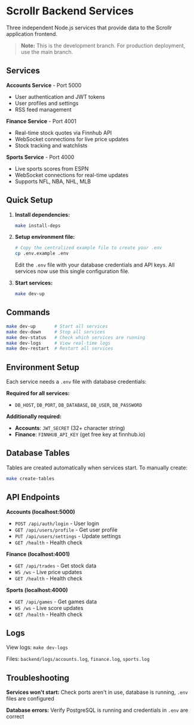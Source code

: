 # Scrollr Backend Services

Three independent Node.js services that provide data to the Scrollr application frontend.

> **Note:** This is the development branch. For production deployment, use the main branch.

## Services

**Accounts Service** - Port 5000
- User authentication and JWT tokens
- User profiles and settings
- RSS feed management

**Finance Service** - Port 4001  
- Real-time stock quotes via Finnhub API
- WebSocket connections for live price updates
- Stock tracking and watchlists

**Sports Service** - Port 4000
- Live sports scores from ESPN
- WebSocket connections for real-time updates
- Supports NFL, NBA, NHL, MLB

## Quick Setup

1. **Install dependencies:**
   ```bash
   make install-deps
   ```

2. **Setup environment file:**
   ```bash
   # Copy the centralized example file to create your .env
   cp .env.example .env
   ```
   
   Edit the `.env` file with your database credentials and API keys. All services now use this single configuration file.

3. **Start services:**
   ```bash
   make dev-up
   ```

## Commands

```bash
make dev-up       # Start all services
make dev-down     # Stop all services
make dev-status   # Check which services are running
make dev-logs     # View real-time logs
make dev-restart  # Restart all services
```

## Environment Setup

Each service needs a `.env` file with database credentials:

**Required for all services:**
- `DB_HOST`, `DB_PORT`, `DB_DATABASE`, `DB_USER`, `DB_PASSWORD`

**Additionally required:**
- **Accounts**: `JWT_SECRET` (32+ character string)
- **Finance**: `FINNHUB_API_KEY` (get free key at finnhub.io)

## Database Tables

Tables are created automatically when services start. To manually create:

```bash
make create-tables
```

## API Endpoints

**Accounts (localhost:5000)**
- `POST /api/auth/login` - User login
- `GET /api/users/profile` - Get user profile  
- `PUT /api/users/settings` - Update settings
- `GET /health` - Health check

**Finance (localhost:4001)**  
- `GET /api/trades` - Get stock data
- `WS /ws` - Live price updates
- `GET /health` - Health check

**Sports (localhost:4000)**
- `GET /api/games` - Get games data
- `WS /ws` - Live score updates  
- `GET /health` - Health check

## Logs

View logs: `make dev-logs`

Files: `backend/logs/accounts.log`, `finance.log`, `sports.log`

## Troubleshooting

**Services won't start:** Check ports aren't in use, database is running, `.env` files are configured

**Database errors:** Verify PostgreSQL is running and credentials in `.env` are correct